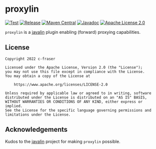 # proxylin

[![Test](https://github.com/c-fraser/proxylin/workflows/Test/badge.svg)](https://github.com/c-fraser/proxylin/actions)
[![Release](https://img.shields.io/github/v/release/c-fraser/proxylin?logo=github&sort=semver)](https://github.com/c-fraser/proxylin/releases)
[![Maven Central](https://img.shields.io/maven-central/v/io.github.c-fraser/proxylin.svg)](https://search.maven.org/search?q=g:io.github.c-fraser%20AND%20a:proxylin*)
[![Javadoc](https://javadoc.io/badge2/io.github.c-fraser/proxylin/javadoc.svg)](https://javadoc.io/doc/io.github.c-fraser/proxylin)
[![Apache License 2.0](https://img.shields.io/badge/License-Apache2-blue.svg)](https://www.apache.org/licenses/LICENSE-2.0)

`proxylin` is a [javalin](https://javalin.io/) plugin enabling (forward) proxying capabilities.

## License

    Copyright 2022 c-fraser
    
    Licensed under the Apache License, Version 2.0 (the "License");
    you may not use this file except in compliance with the License.
    You may obtain a copy of the License at
    
        https://www.apache.org/licenses/LICENSE-2.0
    
    Unless required by applicable law or agreed to in writing, software
    distributed under the License is distributed on an "AS IS" BASIS,
    WITHOUT WARRANTIES OR CONDITIONS OF ANY KIND, either express or implied.
    See the License for the specific language governing permissions and
    limitations under the License.

## Acknowledgements

Kudos to the [javalin](https://github.com/javalin/javalin) project for making `proxylin` possible.